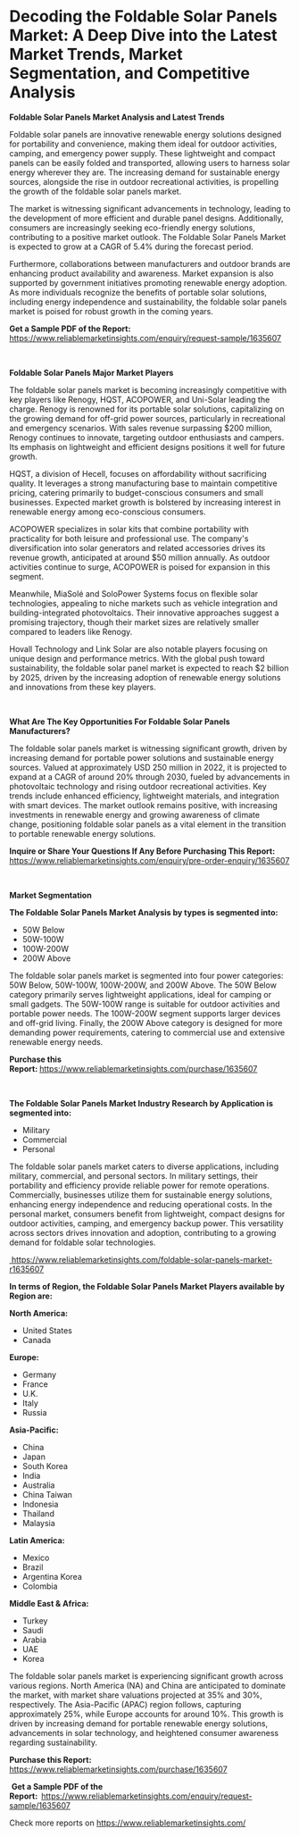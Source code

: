 <p><h1>Decoding the Foldable Solar Panels Market: A Deep Dive into the Latest Market Trends, Market Segmentation, and Competitive Analysis</h1></p><p><strong>Foldable Solar Panels Market Analysis and Latest Trends</strong></p>
<p><p>Foldable solar panels are innovative renewable energy solutions designed for portability and convenience, making them ideal for outdoor activities, camping, and emergency power supply. These lightweight and compact panels can be easily folded and transported, allowing users to harness solar energy wherever they are. The increasing demand for sustainable energy sources, alongside the rise in outdoor recreational activities, is propelling the growth of the foldable solar panels market. </p><p>The market is witnessing significant advancements in technology, leading to the development of more efficient and durable panel designs. Additionally, consumers are increasingly seeking eco-friendly energy solutions, contributing to a positive market outlook. The Foldable Solar Panels Market is expected to grow at a CAGR of 5.4% during the forecast period. </p><p>Furthermore, collaborations between manufacturers and outdoor brands are enhancing product availability and awareness. Market expansion is also supported by government initiatives promoting renewable energy adoption. As more individuals recognize the benefits of portable solar solutions, including energy independence and sustainability, the foldable solar panels market is poised for robust growth in the coming years.</p></p>
<p><strong>Get a Sample PDF of the Report:&nbsp;</strong> <a href="https://www.reliablemarketinsights.com/enquiry/request-sample/1635607?utm_campaign=3312&utm_medium=2&utm_source=Github&utm_content=ia&utm_term=07042025&utm_id=foldable-solar-panels">https://www.reliablemarketinsights.com/enquiry/request-sample/1635607</a></p>
<p>&nbsp;</p>
<p><strong>Foldable Solar Panels Major Market Players</strong></p>
<p><p>The foldable solar panels market is becoming increasingly competitive with key players like Renogy, HQST, ACOPOWER, and Uni-Solar leading the charge. Renogy is renowned for its portable solar solutions, capitalizing on the growing demand for off-grid power sources, particularly in recreational and emergency scenarios. With sales revenue surpassing $200 million, Renogy continues to innovate, targeting outdoor enthusiasts and campers. Its emphasis on lightweight and efficient designs positions it well for future growth.</p><p>HQST, a division of Hecell, focuses on affordability without sacrificing quality. It leverages a strong manufacturing base to maintain competitive pricing, catering primarily to budget-conscious consumers and small businesses. Expected market growth is bolstered by increasing interest in renewable energy among eco-conscious consumers.</p><p>ACOPOWER specializes in solar kits that combine portability with practicality for both leisure and professional use. The company's diversification into solar generators and related accessories drives its revenue growth, anticipated at around $50 million annually. As outdoor activities continue to surge, ACOPOWER is poised for expansion in this segment.</p><p>Meanwhile, MiaSolé and SoloPower Systems focus on flexible solar technologies, appealing to niche markets such as vehicle integration and building-integrated photovoltaics. Their innovative approaches suggest a promising trajectory, though their market sizes are relatively smaller compared to leaders like Renogy.</p><p>Hovall Technology and Link Solar are also notable players focusing on unique design and performance metrics. With the global push toward sustainability, the foldable solar panel market is expected to reach $2 billion by 2025, driven by the increasing adoption of renewable energy solutions and innovations from these key players.</p></p>
<p>&nbsp;</p>
<p><strong>What Are The Key Opportunities For Foldable Solar Panels Manufacturers?</strong></p>
<p><p>The foldable solar panels market is witnessing significant growth, driven by increasing demand for portable power solutions and sustainable energy sources. Valued at approximately USD 250 million in 2022, it is projected to expand at a CAGR of around 20% through 2030, fueled by advancements in photovoltaic technology and rising outdoor recreational activities. Key trends include enhanced efficiency, lightweight materials, and integration with smart devices. The market outlook remains positive, with increasing investments in renewable energy and growing awareness of climate change, positioning foldable solar panels as a vital element in the transition to portable renewable energy solutions.</p></p>
<p><strong>Inquire or Share Your Questions If Any Before Purchasing This Report:</strong> <a href="https://www.reliablemarketinsights.com/enquiry/pre-order-enquiry/1635607?utm_campaign=3312&utm_medium=2&utm_source=Github&utm_content=ia&utm_term=07042025&utm_id=foldable-solar-panels">https://www.reliablemarketinsights.com/enquiry/pre-order-enquiry/1635607</a></p>
<p>&nbsp;</p>
<p><strong>Market Segmentation</strong></p>
<p><strong>The Foldable Solar Panels Market Analysis by types is segmented into:</strong></p>
<p><ul><li>50W Below</li><li>50W-100W</li><li>100W-200W</li><li>200W Above</li></ul></p>
<p><p>The foldable solar panels market is segmented into four power categories: 50W Below, 50W-100W, 100W-200W, and 200W Above. The 50W Below category primarily serves lightweight applications, ideal for camping or small gadgets. The 50W-100W range is suitable for outdoor activities and portable power needs. The 100W-200W segment supports larger devices and off-grid living. Finally, the 200W Above category is designed for more demanding power requirements, catering to commercial use and extensive renewable energy needs.</p></p>
<p><strong>Purchase this Report:&nbsp;</strong><a href="https://www.reliablemarketinsights.com/purchase/1635607?utm_campaign=3312&utm_medium=2&utm_source=Github&utm_content=ia&utm_term=07042025&utm_id=foldable-solar-panels">https://www.reliablemarketinsights.com/purchase/1635607</a></p>
<p>&nbsp;</p>
<p><strong>The Foldable Solar Panels Market Industry Research by Application is segmented into:</strong></p>
<p><ul><li>Military</li><li>Commercial</li><li>Personal</li></ul></p>
<p><p>The foldable solar panels market caters to diverse applications, including military, commercial, and personal sectors. In military settings, their portability and efficiency provide reliable power for remote operations. Commercially, businesses utilize them for sustainable energy solutions, enhancing energy independence and reducing operational costs. In the personal market, consumers benefit from lightweight, compact designs for outdoor activities, camping, and emergency backup power. This versatility across sectors drives innovation and adoption, contributing to a growing demand for foldable solar technologies.</p></p>
<p><a href="https://www.reliablemarketinsights.com/foldable-solar-panels-market-r1635607?utm_campaign=3312&utm_medium=2&utm_source=Github&utm_content=ia&utm_term=07042025&utm_id=foldable-solar-panels">&nbsp;https://www.reliablemarketinsights.com/foldable-solar-panels-market-r1635607</a></p>
<p><strong>In terms of Region, the Foldable Solar Panels Market Players available by Region are:</strong></p>
<p>
    <p> <strong> North America: </strong>
        <ul>
            <li>United States</li>
            <li>Canada</li>
        </ul>
        </p> 
    <p> <strong> Europe: </strong>
        <ul>
            <li>Germany</li>
            <li>France</li>
            <li>U.K.</li>
            <li>Italy</li>
            <li>Russia</li>
        </ul>
        </p> 
    <p> <strong> Asia-Pacific: </strong>
        <ul>
            <li>China</li>
            <li>Japan</li>
            <li>South Korea</li>
            <li>India</li>
            <li>Australia</li>
            <li>China Taiwan</li>
            <li>Indonesia</li>
            <li>Thailand</li>
            <li>Malaysia</li>
        </ul>
        </p> 
    <p> <strong> Latin America: </strong>
        <ul>
            <li>Mexico</li>
            <li>Brazil</li>
            <li>Argentina Korea</li>
            <li>Colombia</li>
        </ul>
        </p> 
    <p> <strong> Middle East & Africa: </strong>
        <ul>
            <li>Turkey</li>
            <li>Saudi</li>
            <li>Arabia</li>
            <li>UAE</li>
            <li>Korea</li>
        </ul>
    </p>
    </p>
<p><p>The foldable solar panels market is experiencing significant growth across various regions. North America (NA) and China are anticipated to dominate the market, with market share valuations projected at 35% and 30%, respectively. The Asia-Pacific (APAC) region follows, capturing approximately 25%, while Europe accounts for around 10%. This growth is driven by increasing demand for portable renewable energy solutions, advancements in solar technology, and heightened consumer awareness regarding sustainability.</p></p>
<p><strong>Purchase this Report: </strong><a href="https://www.reliablemarketinsights.com/purchase/1635607?utm_campaign=3312&utm_medium=2&utm_source=Github&utm_content=ia&utm_term=07042025&utm_id=foldable-solar-panels">https://www.reliablemarketinsights.com/purchase/1635607</a></p>
<p>&nbsp;<strong>Get a Sample PDF of the Report:&nbsp;&nbsp;</strong><a href="https://www.reliablemarketinsights.com/enquiry/request-sample/1635607?utm_campaign=3312&utm_medium=2&utm_source=Github&utm_content=ia&utm_term=07042025&utm_id=foldable-solar-panels">https://www.reliablemarketinsights.com/enquiry/request-sample/1635607</a></p>
<p><strong></strong></p>
<p>Check more reports on <a href="https://www.reliablemarketinsights.com/?utm_campaign=3312&utm_medium=2&utm_source=Github&utm_content=ia&utm_term=07042025&utm_id=foldable-solar-panels">https://www.reliablemarketinsights.com/</a></p>